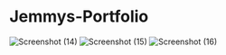 # Jemmys-Portfolio
![Screenshot (14)](https://user-images.githubusercontent.com/101720143/177040320-7dea83e8-c6d7-4fd3-949d-3550c7f04934.png)
![Screenshot (15)](https://user-images.githubusercontent.com/101720143/177040338-bf039e74-4d49-44f7-91f7-017a178e4aad.png)
![Screenshot (16)](https://user-images.githubusercontent.com/101720143/177040340-b46a97c6-bff3-416e-a676-0e85a3cfca42.png)
